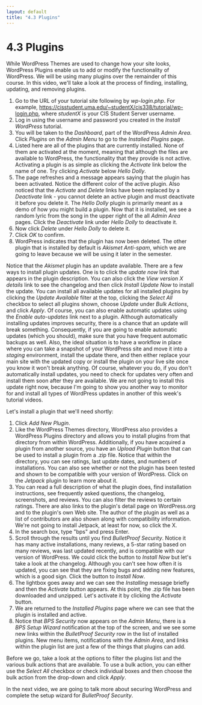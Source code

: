 ```yaml
---
layout: default
title: "4.3 Plugins"
---
```


# 4.3 Plugins

While WordPress Themes are used to change how your site looks, WordPress Plugins enable us to add or modify the functionality of WordPress. We will be using many plugins over the remainder of this course. In this video, we'll take a look at the process of finding, installing, updating, and removing plugins.

1. Go to the URL of your tutorial site following by _wp-login.php_. For example, <https://cisstudent.uma.edu/~studentX/cis338/tutorial/wp-login.php>, where _studentX_ is your CIS Student Server username.
2. Log in using the username and password you created in the _Install WordPress_ tutorial.
3. You will be taken to the _Dashboard_, part of the WordPress _Admin Area_. Click _Plugins_ on the _Admin Menu_ to go to the _Installed Plugins_ page.
4. Listed here are all of the plugins that are currently installed. None of them are activated at the moment, meaning that although the files are available to WordPress, the functionality that they provide is not active. Activating a plugin is as simple as clicking the _Activate_ link below the name of one. Try clicking _Activate_ below _Hello Dolly_.
5. The page refreshes and a message appears saying that the plugin has been activated. Notice the different color of the active plugin. Also noticed that the _Activate_ and _Delete_ links have been replaced by a _Deactivate_ link - you cannot delete an active plugin and must deactivate it before you delete it. The _Hello Dolly_ plugin is primarily meant as a demo of how you might build a plugin. Now that it is installed, we see a random lyric from the song in the upper right of the all _Admin Area_ pages. Click the _Deactivate_ link under _Hello Dolly_ to deactivate it.
6. Now click _Delete_ under _Hello Dolly_ to delete it.
7. Click _OK_ to confirm.
8. WordPress indicates that the plugin has now been deleted. The other plugin that is installed by default is _Akismet Anti-spam_, which we are going to leave because we will be using it later in the semester.

Notice that the _Akismet_ plugin has an update available. There are a few ways to install plugin updates. One is to click the _update now_ link that appears in the plugin description. You can also click the _View version X details_ link to see the changelog and then click _Install Update Now_ to install the update. You can install all available updates for all installed plugins by clicking the _Update Available_ filter at the top, clicking the _Select All_ checkbox to select all plugins shown, choose _Update_ under _Bulk Actions_, and click _Apply_. Of course, you can also enable automatic updates using the _Enable auto-updates_ link next to a plugin. Although automatically installing updates improves security, there is a chance that an update will break something. Consequently, if you are going to enable automatic updates (which you should), make sure that you have frequent automatic backups as well. Also, the ideal situation is to have a workflow in place where you can take a snapshot of your WordPress site and move it into a _staging_ environment, install the update there, and then either replace your main site with the updated copy or install the plugin on your live site once you know it won't break anything. Of course, whatever you do, if you don't automatically install updates, you need to check for updates very often and install them soon after they are available. We are not going to install this update right now, because I'm going to show you another way to monitor for and install all types of WordPress updates in another of this week's tutorial videos.

Let's install a plugin that we'll need shortly:

1. Click _Add New Plugin_.
2. Like the WordPress Themes directory, WordPress also provides a WordPress Plugins directory and allows you to install plugins from that directory from within WordPress. Additionally, if you have acquired a plugin from another source, you have an _Upload Plugin_ button that can be used to install a plugin from a .zip file. Notice that within the directory, you can see ratings, last update dates, and numbers of installations. You can also see whether or not the plugin has been tested and shown to be compatible with your version of WordPress. Click on the _Jetpack_ plugin to learn more about it.
3. You can read a full description of what the plugin does, find installation instructions, see frequently asked questions, the changelog, screenshots, and reviews. You can also filter the reviews to certain ratings. There are also links to the plugin's detail page on WordPress.org and to the plugin's own Web site. The author of the plugin as well as a list of contributors are also shown along with compatibility information. We're not going to install Jetpack, at least for now, so click the X.
4. In the search box, type "bps" and press Enter.
5. Scroll through the results until you find _BulletProof Security_. Notice it has many active installations, many reviews, a 5-star rating based on many reviews, was last updated recently, and is compatible with our version of WordPress. We could click the button to _Install Now_ but let's take a look at the changelog. Although you can't see how often it is updated, you can see that they are fixing bugs and adding new features, which is a good sign. Click the button to _Install Now_.
6. The lightbox goes away and we can see the _Installing_ message briefly and then the _Activate_ button appears. At this point, the .zip file has been downloaded and unzipped. Let's activate it by clicking the _Activate_ button.
7. We are returned to the _Installed Plugins_ page where we can see that the plugin is installed and active.
8. Notice that _BPS Security_ now appears on the _Admin Menu_, there is a _BPS Setup Wizard_ notification at the top of the screen, and we see some new links within the _BulletProof Security_ row in the list of installed plugins. New menu items, notifications with the _Admin Area_, and links within the plugin list are just a few of the things that plugins can add.

Before we go, take a look at the options to filter the plugins list and the various bulk actions that are available. To use a bulk action, you can either use the _Select All_ checkbox or check individual boxes and then choose the bulk action from the drop-down and click _Apply_.

In the next video, we are going to talk more about securing WordPress and complete the setup wizard for _BulletProof Security_.
